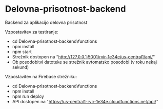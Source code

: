 # Delovna-prisotnost-backend
Backend za aplikacijo delovna prisotnost

Vzpostavitev za testiranje:
- cd Delovna-prisotnost-backend\functions
- npm install
- npm start
- Strežnik dostopen na "http://127.0.0.1:5001/rvir-1e34e/us-central1/api/"
- Ob posodobitvi datoteke se strežnik avtomatsko posodobi (v roku nekaj sekund)

Vzpostavitev na Firebase strežniku:
- cd Delovna-prisotnost-backend\functions
- npm install
- npm run deploy
- API dostopen na "https://us-central1-rvir-1e34e.cloudfunctions.net/api/"
